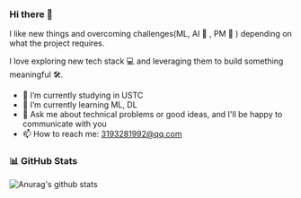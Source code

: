 ### Hi there 👋

I like new things and overcoming challenges(ML, AI 🤖 , PM 📄 ) depending on what the project requires.

I love exploring new tech stack 💻 and leveraging them to build something meaningful 🛠️.

- 🔭 I’m currently studying in USTC
- 🌱 I’m currently learning ML, DL
- 🤔 Ask me about technical problems or good ideas, and I'll be happy to communicate with you
- 📫 How to reach me: 3193281992@qq.com

<!---### 👉 New Projects

### ✨ Contribute To and Focus On--->

### 📊 GitHub Stats

![Anurag's github stats](https://github-readme-stats.vercel.app/api?username=poetrilin&show_icons=true&theme=radical)
